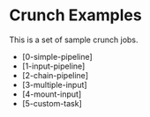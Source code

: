 # Crunch Examples

This is a set of sample crunch jobs.

  * [0-simple-pipeline]
  * [1-input-pipeline]
  * [2-chain-pipeline]
  * [3-multiple-input]
  * [4-mount-input]
  * [5-custom-task]

